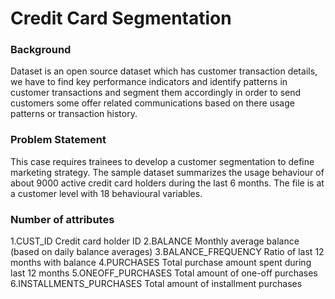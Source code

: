 # Credit Card Segmentation

### Background
Dataset is an open source dataset which has customer transaction details, we have to find key performance indicators and identify patterns in customer transactions and segment them accordingly in order to send customers some offer related communications based on there usage patterns or transaction history.

### Problem Statement
This case requires trainees to develop a customer segmentation to define marketing strategy. The sample dataset summarizes the usage behaviour of about 9000 active credit card holders during the last 6 months. The file is at a customer level with 18 behavioural variables.

### Number of attributes

   1.CUST_ID Credit card holder ID
   2.BALANCE Monthly average balance (based on daily balance averages)
   3.BALANCE_FREQUENCY Ratio of last 12 months with balance
   4.PURCHASES Total purchase amount spent during last 12 months
   5.ONEOFF_PURCHASES Total amount of one-off purchases
   6.INSTALLMENTS_PURCHASES Total amount of installment purchases
